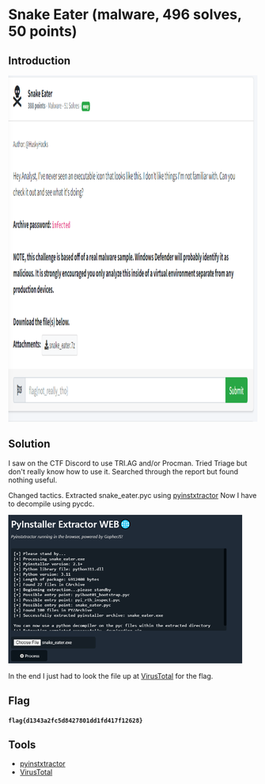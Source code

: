 # Snake Eater (malware, 496 solves, 50 points)

## Introduction

<p align="left">
  <img height=700 img src=./readme_assets/snake-challenge.PNG/>
</p>

## Solution

I saw on the CTF Discord to use TRI.AG and/or Procman. Tried Triage but don't really know how to use it. Searched through the report but found nothing useful.

Changed tactics. Extracted snake_eater.pyc using [pyinstxtractor](https://pyinstxtractor-web.netlify.app/) Now I have to decompile using pycdc.

<p align="left">
  <img height=300 img src=./readme_assets/snake-extract.PNG/>
</p>

In the end I just had to look the file up at [VirusTotal](https://www.virustotal.com/gui/home/upload) for the flag.

## Flag

**`flag{d1343a2fc5d8427801dd1fd417f12628}`**

## Tools

- [pyinstxtractor](https://pyinstxtractor-web.netlify.app/)
- [VirusTotal](https://www.virustotal.com/gui/home/upload)
